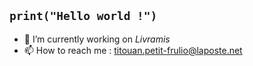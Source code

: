 ## `print("Hello world !")`

- 🔭 I’m currently working on *Livramis*
- 📫 How to reach me : [titouan.petit-frulio@laposte.net](mailto:titouan.petit-frulio@laposte.net)

<!--
**Pythacode/Pythacode** is a ✨ _special_ ✨ repository because its `README.md` (this file) appears on your GitHub profile.

Here are some ideas to get you started:

- 🔭 I’m currently working on ...
- 🌱 I’m currently learning ...
- 👯 I’m looking to collaborate on ...
- 🤔 I’m looking for help with ...
- 💬 Ask me about ...
- 📫 How to reach me: ...
- 😄 Pronouns: ...
- ⚡ Fun fact: ...
-->
